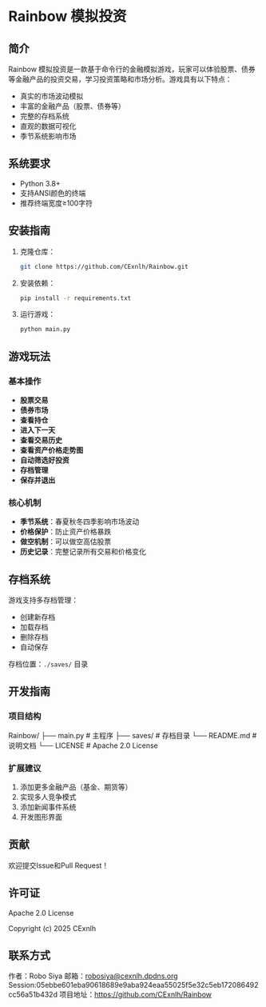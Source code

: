 # Rainbow 模拟投资


## 简介

Rainbow 模拟投资是一款基于命令行的金融模拟游戏，玩家可以体验股票、债券等金融产品的投资交易，学习投资策略和市场分析。游戏具有以下特点：

- 真实的市场波动模拟
- 丰富的金融产品（股票、债券等）
- 完整的存档系统
- 直观的数据可视化
- 季节系统影响市场

## 系统要求

- Python 3.8+
- 支持ANSI颜色的终端
- 推荐终端宽度≥100字符

## 安装指南

1. 克隆仓库：
   ```bash
   git clone https://github.com/CExnlh/Rainbow.git
   ```

2. 安装依赖：
   ```bash
   pip install -r requirements.txt
   ```

3. 运行游戏：
   ```bash
   python main.py
   ```

## 游戏玩法

### 基本操作

- **股票交易**
- **债券市场**
- **查看持仓**
- **进入下一天**
- **查看交易历史**
- **查看资产价格走势图**
- **自动筛选好投资**
- **存档管理**
- **保存并退出**


### 核心机制

- **季节系统**：春夏秋冬四季影响市场波动
- **价格保护**：防止资产价格暴跌
- **做空机制**：可以做空高估股票
- **历史记录**：完整记录所有交易和价格变化

## 存档系统

游戏支持多存档管理：
- 创建新存档
- 加载存档
- 删除存档
- 自动保存

存档位置：`./saves/` 目录

## 开发指南

### 项目结构

Rainbow/
├── main.py # 主程序
├── saves/ # 存档目录
└── README.md # 说明文档
└── LICENSE # Apache 2.0 License

### 扩展建议

1. 添加更多金融产品（基金、期货等）
2. 实现多人竞争模式
3. 添加新闻事件系统
4. 开发图形界面

## 贡献

欢迎提交Issue和Pull Request！

## 许可证

Apache 2.0 License

Copyright (c) 2025 CExnlh

## 联系方式

作者：Robo Siya 
邮箱：robosiya@cexnlh.dpdns.org
Session:05ebbe601eba90618689e9aba924eaa55025f5e32c5eb172086492cc56a51b432d
项目地址：https://github.com/CExnlh/Rainbow
